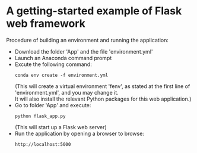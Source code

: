 # A getting-started example of Flask web framework
Procedure of building an environment and running the application: <br />
- Download the folder 'App' and the file 'environment.yml' <br />
- Launch an Anaconda command prompt <br />
- Excute the following command: <br />
  ```
  conda env create -f environment.yml
  ```
  (This will create a virtual environment 'fenv', as stated at the first line of 'environment.yml', and you may change it. <br />
   It will also install the relevant Python packages for this web application.) <br />
- Go to folder 'App' and execute: <br />
  ```
  python flask_app.py
  ```
  (This will start up a Flask web server) <br />
- Run the application by opening a browser to browse: <br />
  ```
  http://localhost:5000
  ```
